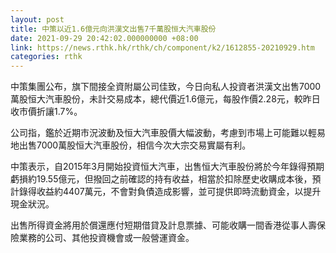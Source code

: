 ```yaml
---
layout: post
title: 中策以近1.6億元向洪漢文出售7千萬股恒大汽車股份
date: 2021-09-29 20:42:02.000000000 +08:00
link: https://news.rthk.hk/rthk/ch/component/k2/1612855-20210929.htm
categories: rthk
---
```


中策集團公布，旗下間接全資附屬公司佳致，今日向私人投資者洪漢文出售7000萬股恒大汽車股份，未計交易成本，總代價近1.6億元，每股作價2.28元，較昨日收市價折讓1.7%。

公司指，鑑於近期市況波動及恒大汽車股價大幅波動，考慮到市場上可能難以輕易地出售7000萬股恒大汽車股份，相信今次大宗交易實屬有利。

中策表示，自2015年3月開始投資恒大汽車，出售恒大汽車股份將於今年錄得預期虧損約19.55億元，但撥回之前確認的持有收益，相當於扣除歷史收購成本後，預計錄得收益約4407萬元，不會對負債造成影響，並可提供即時流動資金，以提升現金狀況。

出售所得資金將用於償還應付短期借貸及計息票據、可能收購一間香港從事人壽保險業務的公司、其他投資機會或一般營運資金。
